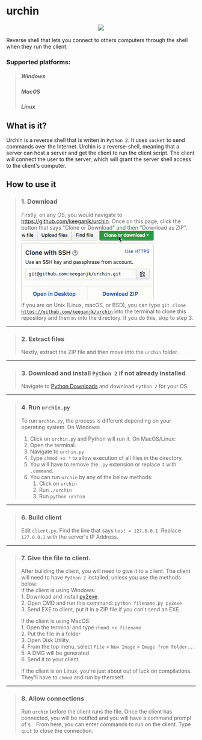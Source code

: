 # urchin
<div style="text-align:center"><img src ="https://github.com/keeganjk/urchin/blob/master/img/urchin.GIF?raw=true"></div>

Reverse shell that lets you connect to others computers through the shell when they run the client.

### Supported platforms:
> <h5>Windows</h5>
> <h5>MacOS</h5>
> <h5>Linux</h5>

## What is it?
Urchin is a reverse shell that is writen in `Python 2`. It uses `socket` to send commands over the Internet. Urchin is a reverse-shell, meaning that a server can host a server and get the client to run the client script. The client will connect the user to the server, which will grant the server shell access to the client's computer.

## How to use it
> ### 1. Download
> Firstly, on any OS, you would navigate to https://github.com/keeganjk/urchin. Once on this page, click the button that says "Clone or Download" and then "Download as ZIP".
> <br />
> ![Clone or Download](https://github.com/keeganjk/urchin/blob/master/img/clone%20or%20download.gif?raw=true "")
> <br />
> If you are on Unix (Linux, macOS, or BSD), you can type <code>git clone https://github.com/keeganjk/urchin</code> into the terminal to 
> clone this repository and then <code>mv</code> into the directory. If you do this, skip to step 3.

<hr>

> ### 2. Extract files
> Nextly, extract the ZIP file and then move into the `urchin` folder.

<hr>

> ### 3. Download and install `Python 2` if not already installed
> Navigate to [Python Downloads](https://www.python.org/downloads/release/python-2713) and download `Python 2` for your OS.

<hr>

> ### 4. Run `urchin.py`
> To run `urchin.py`, the process is different depending on your operating system.
> On Windows:
>   1. Click on `urchin.py` and Python will run it.
> On MacOS/Linux:
>   1. Open the terminal.
>   2. Navigate to `urchin.py`
>   3. Type `chmod +x *` to allow e`x`ecution of all files in the directory.
>   4. You will have to remove the `.py` extension or replace it with `.command`.
>   5. You can run `urchin` by any of the below methods:
>        1. Click on `urchin`
>        2. Run `./urchin`
>        3. Run `python urchin`

<hr>

> ### 6. Build client
> Edit `client.py`. Find the line that says `host = 127.0.0.1`. Replace `127.0.0.1` with  the server's IP Address.

<hr>

> ### 7. Give the file to client.
> After building the client, you will need to give it to a client.
> The client will need to have `Python 2` installed, unless you use the methods below:<br/>
>   If the client is using Windows:<br/>
>     1. Download and install [py2exe](https://sourceforge.net/projects/py2exe/ "py2exe"). <br/>
>     2. Open CMD and run this command: `python filename.py py2exe`<br/>
>     3. Send EXE to client, put it in a ZIP file if you can't send an EXE.<br/>
>
>   If the client is using MacOS:<br/>
>     1. Open the terminal and type `chmod +x filename`<br/>
>     2. Put the file in a folder<br/>
>     3. Open Disk Utility.<br/>
>     4. From the top menu, select `File` > `New Image` > `Image from Folder...`<br/>
>     5. A DMG will be generated.<br/>
>     6. Send it to your client.<br/>
> 
>   If the client is on Linux, you're just about out of luck on compilations. They'll have to `chmod` and run by themself.

<hr>

> ### 8. Allow connections
> Run `urchin` before the client runs the file.
> Once the client has connected, you will be notified and you will have a command prompt of `$ `.
> From here, you can enter commands to run on the client.
> Type `quit` to close the connection.
